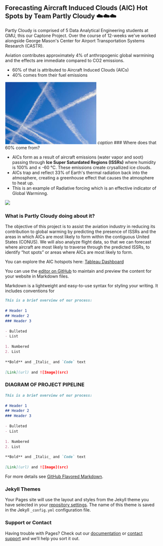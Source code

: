 ## Forecasting Aircraft Induced Clouds (AIC) Hot Spots by Team Partly Cloudy :cloud::cloud::cloud:

Partly Cloudy is comprised of 5 Data Analytical Engineering students at GMU, this our Captone Project. Over the course of 12-weeks we've worked alongside George Mason's Center for Airport Transportation Systems Research (CASTR).

Aviation contributes approximately 4% of anthropogenic global warmining and the effects are immediate compared to CO2 emissions.
- 60% of that is attributed to Aircraft Induced Clouds (AICs)
- 40% comes from their fuel emissions

<img src= "test_folder/contrail.png" width="300" >
<em>caption</em>
### Where does that 60% come from?

- AICs form as a result of aircraft emissions (water vapor and soot) passing through **Ice Super Saturdated Regions (ISSRs)** where humidity is 100% and ≤ -60 ℃. These emissions create crysallized ice clouds.
- AICs trap and reflect 33% of Earth's thermal radiation back into the atmosphere, creating a greenhouse effect that causes the atmosphere to heat up.
- This is an example of Radiative forcing which is an effective indicator of Global Warminng.


<img src= "test_folder/RF.png" width="650" >

### What is Partly Cloudy doing about it?

The objective of this project is to assist the aviation industry in reducing its contribution to global warming by predicting the presence of ISSRs and the areas in which AICs are most likely to form within the contiguous United States (CONUS).  We will also analyze flight data, so that we can forecast where aircraft are most likely to traverse through the predicted ISSRs, to identify “hot spots” or areas where AICs are most likely to form. 

You can explore the AIC hotspots here: [Tableau Dashboard](https://explore.dot.gov/views/ISSRMonthlyCellHoursPOST/MonthlyISSRCell-HoursbyARTCC?%3AshowAppBanner=false&%3Adisplay_count=n&%3AshowVizHome=n&%3Aorigin=viz_share_link&%3AisGuestRedirectFromVizportal=y&%3Aembed=y)

You can use the [editor on GitHub](https://github.com/rina635/partly_cloudy/edit/main/README.md) to maintain and preview the content for your website in Markdown files.



Markdown is a lightweight and easy-to-use syntax for styling your writing. It includes conventions for
```markdown
This is a brief overview of our process:

# Header 1
## Header 2
### Header 3

- Bulleted
- List

1. Numbered
2. List

**Bold** and _Italic_ and `Code` text

[Link](url) and ![Image](src)
```
### DIAGRAM OF PROJECT PIPELINE

```markdown
This is a brief overview of our process:

# Header 1
## Header 2
### Header 3

- Bulleted
- List

1. Numbered
2. List

**Bold** and _Italic_ and `Code` text

[Link](url) and ![Image](src)
```

For more details see [GitHub Flavored Markdown](https://guides.github.com/features/mastering-markdown/).

### Jekyll Themes

Your Pages site will use the layout and styles from the Jekyll theme you have selected in your [repository settings](https://github.com/rina635/partly_cloudy/settings/pages). The name of this theme is saved in the Jekyll `_config.yml` configuration file.

### Support or Contact

Having trouble with Pages? Check out our [documentation](https://docs.github.com/categories/github-pages-basics/) or [contact support](https://support.github.com/contact) and we’ll help you sort it out.
